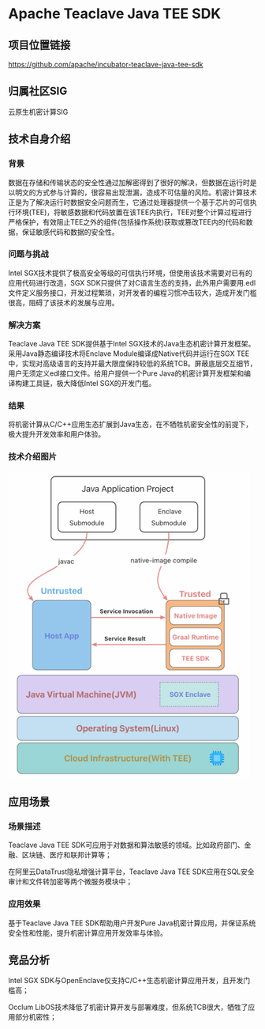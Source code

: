 # Apache Teaclave Java TEE SDK

## 项目位置链接

https://github.com/apache/incubator-teaclave-java-tee-sdk

## 归属社区SIG

云原生机密计算SIG

## 技术自身介绍

### 背景

数据在存储和传输状态的安全性通过加解密得到了很好的解决，但数据在运行时是以明文的方式参与计算的，很容易出现泄漏，造成不可估量的风险。机密计算技术正是为了解决运行时数据安全问题而生，它通过处理器提供一个基于芯片的可信执行环境(TEE)，将敏感数据和代码放置在该TEE内执行，TEE对整个计算过程进行严格保护，有效阻止TEE之外的组件(包括操作系统)获取或篡改TEE内的代码和数据，保证敏感代码和数据的安全性。

### 问题与挑战

Intel SGX技术提供了极高安全等级的可信执行环境，但使用该技术需要对已有的应用代码进行改造，SGX SDK只提供了对C语言生态的支持，此外用户需要用.edl文件定义服务接口，开发过程繁琐，对开发者的编程习惯冲击较大，造成开发门槛很高，阻碍了该技术的发展与应用。

### 解决方案

Teaclave Java TEE SDK提供基于Intel SGX技术的Java生态机密计算开发框架。采用Java静态编译技术将Enclave Module编译成Native代码并运行在SGX TEE中，实现对高级语言的支持并最大限度保持较低的系统TCB。屏蔽底层交互细节，用户无须定义edl接口文件。给用户提供一个Pure Java的机密计算开发框架和编译构建工具链，极大降低Intel SGX的开发门槛。

### 结果

将机密计算从C/C++应用生态扩展到Java生态，在不牺牲机密安全性的前提下，极大提升开发效率和用户体验。

### 技术介绍图片

![image.png](materials/imgs/java_enclave_technology.png)

## 应用场景

### 场景描述

Teaclave Java TEE SDK可应用于对数据和算法敏感的领域。比如政府部门、金融、区块链、医疗和联邦计算等；

在阿里云DataTrust隐私增强计算平台，Teaclave Java TEE SDK应用在SQL安全审计和文件转加密等两个微服务模块中；

### 应用效果

基于Teaclave Java TEE SDK帮助用户开发Pure Java机密计算应用，并保证系统安全性和性能，提升机密计算应用开发效率与体验。

## 竞品分析

Intel SGX SDK与OpenEnclave仅支持C/C++生态机密计算应用开发，且开发门槛高；

Occlum LibOS技术降低了机密计算开发与部署难度，但系统TCB很大，牺牲了应用部分机密性；

